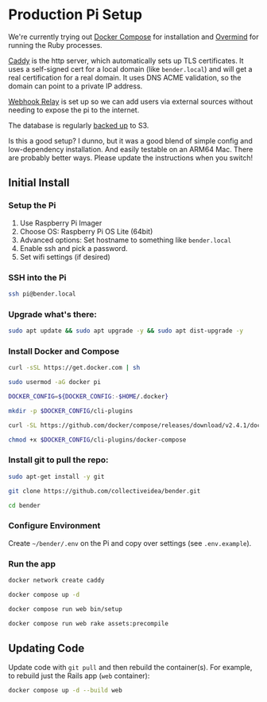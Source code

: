 # Production Pi Setup

We're currently trying out [Docker Compose](https://docs.docker.com/compose/) for installation and [Overmind](https://github.com/DarthSim/overmind) for running the Ruby processes.

[Caddy](http://caddyserver.com) is the http server, which automatically sets up TLS certificates. It uses a self-signed cert for a local domain (like `bender.local`) and will get a real certification for a real domain. It uses DNS ACME validation, so the domain can point to a private IP address.

[Webhook Relay](http://webhookrelay.com) is set up so we can add users via external sources without needing to expose the pi to the internet.

The database is regularly [backed up](https://github.com/codestation/go-s3-backup) to S3.

Is this a good setup? I dunno, but it was a good blend of simple config and low-dependency installation. And easily testable on an ARM64 Mac. There are probably better ways. Please update the instructions when you switch!

## Initial Install

### Setup the Pi

1. Use Raspberry Pi Imager
2. Choose OS: Raspberry Pi OS Lite (64bit)
3. Advanced options: Set hostname to something like `bender.local`
4. Enable ssh and pick a password.
5. Set wifi settings (if desired)


### SSH into the Pi

```bash
ssh pi@bender.local
```

### Upgrade what's there:

```bash
sudo apt update && sudo apt upgrade -y && sudo apt dist-upgrade -y
```

### Install Docker and Compose

```bash
curl -sSL https://get.docker.com | sh
```

```bash
sudo usermod -aG docker pi
```

```bash
DOCKER_CONFIG=${DOCKER_CONFIG:-$HOME/.docker}
```

```bash
mkdir -p $DOCKER_CONFIG/cli-plugins
```

```bash
curl -SL https://github.com/docker/compose/releases/download/v2.4.1/docker-compose-linux-aarch64 -o $DOCKER_CONFIG/cli-plugins/docker-compose
```

```bash
chmod +x $DOCKER_CONFIG/cli-plugins/docker-compose
```

### Install git to pull the repo:

```bash
sudo apt-get install -y git
```

```bash
git clone https://github.com/collectiveidea/bender.git
```

```bash
cd bender
```

### Configure Environment

Create `~/bender/.env` on the Pi and copy over settings (see `.env.example`).

### Run the app

```bash
docker network create caddy
```

```bash
docker compose up -d
```

```bash
docker compose run web bin/setup
```

```bash
docker compose run web rake assets:precompile
```

## Updating Code

Update code with `git pull` and then rebuild the container(s). For example, to rebuild just the Rails app (`web` container):

```bash
docker compose up -d --build web
````
